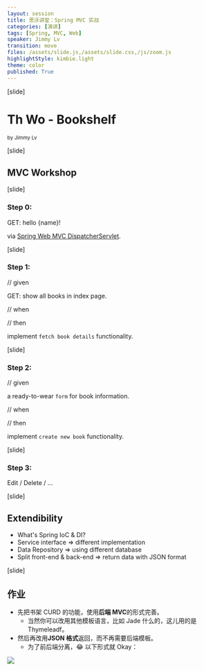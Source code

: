 ```yaml
---
layout: session
title: 思沃讲堂：Spring MVC 实战
categories: [演讲]
tags: [Spring, MVC, Web]
speaker: Jimmy Lv
transition: move
files: /assets/slide.js,/assets/slide.css,/js/zoom.js
highlightStyle: kimbie.light
theme: color
published: True
---
```


[slide]

# Th Wo - Bookshelf

<small>by Jimmy Lv</small>

[slide]

## MVC Workshop

[slide]

### Step 0:

GET: hello {name}!

via [Spring Web MVC DispatcherServlet](http://docs.spring.io/spring/docs/current/spring-framework-reference/html/mvc.html#mvc-servlet).

[slide]

### Step 1:

// given

GET: show all books in index page.

// when

// then

implement `fetch book details` functionality.

[slide]

### Step 2:

// given

a ready-to-wear `form` for book information.

// when

// then

implement `create new book` functionality.

[slide]

### Step 3:

Edit / Delete / ...

[slide]

## Extendibility

- What's Spring IoC & DI?
- Service interface => different implementation
- Data Repository => using different database
- Split front-end & back-end => return data with JSON format

[slide]

## 作业

- 先把书架 CURD 的功能，使用**后端 MVC**的形式完善。
  - 当然你可以改用其他模板语言，比如 Jade 什么的，这儿用的是 Thymeleadf。
- 然后再改用**JSON 格式**返回，而不再需要后端模板。
  - 为了前后端分离，😂 以下形式就 Okay：

![](https://cdn.jsdelivr.net/gh/jimmylv/images/json-format.jpg)

